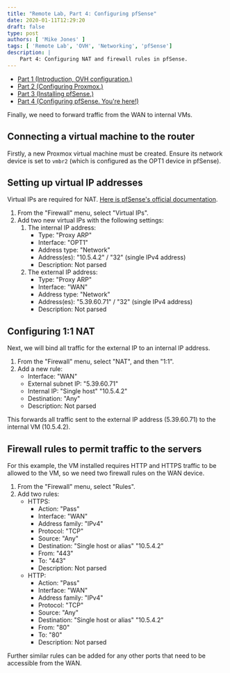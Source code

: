 ```yaml
---
title: "Remote Lab, Part 4: Configuring pfSense"
date: 2020-01-11T12:29:20
draft: false
type: post
authors: [ 'Mike Jones' ]
tags: [ 'Remote Lab', 'OVH', 'Networking', 'pfSense']
description: |
    Part 4: Configuring NAT and firewall rules in pfSense.
---
```


* [Part 1 (Introduction, OVH configuration.)](/posts/2019/02/13/remote_proxmox_lab_intro/)
* [Part 2 (Configuring Proxmox.)](/posts/2019/02/13/configuring_proxmox/)
* [Part 3 (Installing pfSense.)](/posts/2019/02/17/installing_pfsense/)
* [Part 4 (Configuring pfSense. You're here!)](#)

Finally, we need to forward traffic from the WAN to internal VMs.

## Connecting a virtual machine to the router

Firstly, a new Proxmox virtual machine must be created. Ensure its network device
is set to `vmbr2` (which is configured as the OPT1 device in pfSense).

## Setting up virtual IP addresses

Virtual IPs are required for NAT. [Here is pfSense's official documentation](https://docs.netgate.com/pfsense/en/latest/book/firewall/virtual-ip-addresses.html).

1. From the "Firewall" menu, select "Virtual IPs".
2. Add two new virtual IPs with the following settings:
    1. The internal IP address:
        - Type: "Proxy ARP"
        - Interface: "OPT1"
        - Address type: "Network"
        - Address(es): "10.5.4.2" / "32" (single IPv4 address)
        - Description: Not parsed
    2. The external IP address:
        - Type: "Proxy ARP"
        - Interface: "WAN"
        - Address type: "Network"
        - Address(es): "5.39.60.71" / "32" (single IPv4 address)
        - Description: Not parsed

## Configuring 1:1 NAT

Next, we will bind all traffic for the external IP to an internal IP address.

1. From the "Firewall" menu, select "NAT", and then "1:1".
2. Add a new rule:
    - Interface: "WAN"
    - External subnet IP: "5.39.60.71"
    - Internal IP: "Single host" "10.5.4.2"
    - Destination: "Any"
    - Description: Not parsed

This forwards all traffic sent to the external IP address (5.39.60.71) to the
internal VM (10.5.4.2).

## Firewall rules to permit traffic to the servers

For this example, the VM installed requires HTTP and HTTPS traffic to be allowed
to the VM, so we need two firewall rules on the WAN device.

1. From the "Firewall" menu, select "Rules".
2. Add two rules:
    * HTTPS:
        - Action: "Pass"
        - Interface: "WAN"
        - Address family: "IPv4"
        - Protocol: "TCP"
        - Source: "Any"
        - Destination: "Single host or alias" "10.5.4.2"
        - From: "443"
        - To: "443"
        - Description: Not parsed
    * HTTP:
        - Action: "Pass"
        - Interface: "WAN"
        - Address family: "IPv4"
        - Protocol: "TCP"
        - Source: "Any"
        - Destination: "Single host or alias" "10.5.4.2"
        - From: "80"
        - To: "80"
        - Description: Not parsed

Further similar rules can be added for any other ports that need to be accessible
from the WAN.

